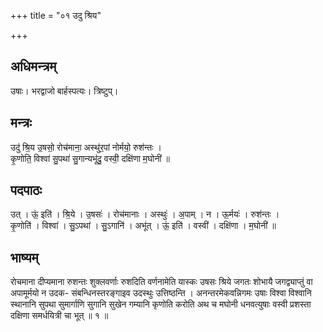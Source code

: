 +++
title = "०१ उदु श्रिय"

+++
## अधिमन्त्रम्
उषाः। भरद्वाजो बार्हस्पत्यः। त्रिष्टुप्।

## मन्त्रः
उदु॑ श्रि॒य उ॒षसो॒ रोच॑माना॒ अस्थु॑र॒पां नोर्मयो॒ रुश॑न्तः ।  
कृ॒णोति॒ विश्वा॑ सु॒पथा॑ सु॒गान्यभू॑दु॒ वस्वी॒ दक्षि॑णा म॒घोनी॑ ॥

## पदपाठः
उत् । ऊं॒ इति॑ । श्रि॒ये । उ॒षसः॑ । रोच॑मानाः । अस्थुः॑ । अ॒पाम् । न । ऊ॒र्मयः॑ । रुश॑न्तः ।  
कृ॒णोति॑ । विश्वा॑ । सु॒ऽपथा॑ । सु॒ऽगानि॑ । अभू॑त् । ऊं॒ इति॑ । वस्वी॑ । दक्षि॑णा । म॒घोनी॑ ॥

## भाष्यम्
रोचमाना दीप्यमाना रुशन्तः शुक्लवर्णाः रुशदिति वर्णनामेति यास्कः उषसः श्रिये जगतः शोभायै जगद्व्याप्तुं वा अपामूर्मयो न उदक- संबन्धिनस्तरङ्गाइव उदस्थुः उत्तिष्ठन्ति । अनन्तरमेकवन्निगमः उषाः विश्वा विश्वानि स्थानानि सुपथा सुमार्गाणि सुगानि सुखेन गम्यानि कृणोति करोति अथ च मघोनी धनवत्युषाः वस्वी प्रशस्ता दक्षिणा समर्धयित्री चा भूत् ॥ १ ॥